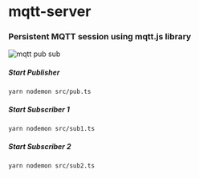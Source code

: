 # mqtt-server



### Persistent MQTT session using mqtt.js library

![mqtt pub sub](https://user-images.githubusercontent.com/57372063/161745773-e499d76f-1b69-45c0-9f58-1880421337ad.png)


##### Start Publisher
`yarn nodemon src/pub.ts`


##### Start Subscriber 1
`yarn nodemon src/sub1.ts`


##### Start Subscriber 2
`yarn nodemon src/sub2.ts`
